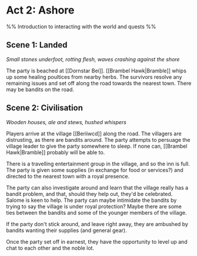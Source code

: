 # Act 2: Ashore

%% Introduction to interacting with the world and quests %%

## Scene 1: Landed

*Small stones underfoot, rotting flesh, waves crashing against the shore*

The party is beached at [[Dornstar Bei]]. [[Brambel Hawk|Bramble]] whips up some healing poultices from nearby herbs. The survivors resolve any remaining issues and set off along the road towards the nearest town. There may be bandits on the road.

## Scene 2: Civilisation

*Wooden houses, ale and stews, hushed whispers*

Players arrive at the village [[Beriiwcd]] along the road. The villagers are distrusting, as there are bandits around. The party attempts to persuage the village leader to give the party somewhere to sleep. If none can, [[Brambel Hawk|Bramble]] probably will be able to.

There is a travelling entertainment group in the village, and so the inn is full. The party is given some supplies (in exchange for food or services?) and directed to the nearest town with a royal presence.

The party can also investigate around and learn that the village really has a bandit problem, and that, should they help out, they'd be celebrated. Salome is keen to help. The party can maybe intimidate the bandits by trying to say the village is under royal protection? Maybe there are some ties between the bandits and some of the younger members of the village.

If the party don't stick around, and leave right away, they are ambushed by bandits wanting their supplies (and general gear).

Once the party set off in earnest, they have the opportunity to level up and chat to each other and the noble lot.

